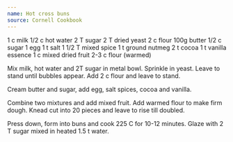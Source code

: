```yaml
---
name: Hot cross buns
source: Cornell Cookbook
---
```


1 c milk
1/2 c hot water
2 T sugar
2 T dried yeast
2 c flour
100g butter
1/2 c sugar
1 egg
1 t salt
1 1/2 T mixed spice
1 t ground nutmeg 
2 t cocoa
1 t vanilla essence
1 c mixed dried fruit
2-3 c flour (warmed)

Mix milk, hot water and 2T sugar in metal bowl.  Sprinkle in yeast.  Leave to stand until bubbles appear.  Add  2 c flour and leave to stand.

Cream butter and sugar, add egg, salt spices, cocoa and vanilla.

Combine two mixtures and add mixed fruit.  Add warmed flour to make firm dough.  Knead cut into 20 pieces and leave to rise till doubled.

Press down, form into buns and cook 225 C for 10-12 minutes.  Glaze with 2 T sugar mixed in heated 1.5 t water.


